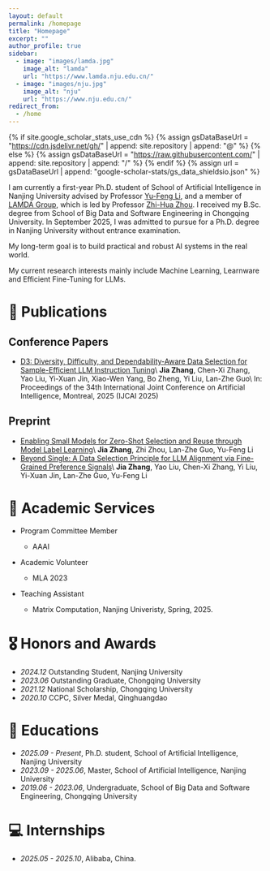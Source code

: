 ```yaml
---
layout: default
permalink: /homepage
title: "Homepage"
excerpt: ""
author_profile: true
sidebar:
  - image: "images/lamda.jpg"
    image_alt: "lamda"
    url: "https://www.lamda.nju.edu.cn/"
  - image: "images/nju.jpg"
    image_alt: "nju"
    url: "https://www.nju.edu.cn/"
redirect_from: 
  - /home
---
```


{% if site.google_scholar_stats_use_cdn %}
{% assign gsDataBaseUrl = "https://cdn.jsdelivr.net/gh/" | append: site.repository | append: "@" %}
{% else %}
{% assign gsDataBaseUrl = "https://raw.githubusercontent.com/" | append: site.repository | append: "/" %}
{% endif %}
{% assign url = gsDataBaseUrl | append: "google-scholar-stats/gs_data_shieldsio.json" %}

<span class='anchor' id='about-me'></span>

I am currently a first-year Ph.D. student of School of Artificial Intelligence in Nanjing University advised by Professor [Yu-Feng Li](https://cs.nju.edu.cn/liyf/), and a member of [LAMDA Group](https://www.lamda.nju.edu.cn/MainPage.ashx), which is led by Professor [Zhi-Hua Zhou](http://www.lamda.nju.edu.cn/zhouzh/). I received my B.Sc. degree from School of Big Data and Software Engineering in Chongqing University. In September 2025, I was admitted to pursue for a Ph.D. degree in Nanjing University without entrance examination.

My long-term goal is to build practical and robust AI systems in the real world.

My current research interests mainly include Machine Learning, Learnware and Efficient Fine-Tuning for LLMs.


<!-- # 🔥 News
- D3: [D3](projects/D3.html)  -->

# 📝 Publications 

<!-- <div class='paper-box'><div class='paper-box-image'><div><div class="badge">IJCAI 2025</div><img src='projects/assets/d3/framework.png' alt="sym" width="100%"></div></div>
<div class='paper-box-text' markdown="1">

[D3: Diversity, Difficulty, and Dependability-Aware Data Selection for Sample-Efficient LLM Instruction Tuning](projects/D3.html)

**Kaiming He**, Xiangyu Zhang, Shaoqing Ren, Jian Sun

[**Project**](https://scholar.google.com/citations?view_op=view_citation&hl=zh-CN&user=DhtAFkwAAAAJ&citation_for_view=DhtAFkwAAAAJ:ALROH1vI_8AC) <strong><span class='show_paper_citations' data='DhtAFkwAAAAJ:ALROH1vI_8AC'></span></strong>
- Lorem ipsum dolor sit amet, consectetur adipiscing elit. Vivamus ornare aliquet ipsum, ac tempus justo dapibus sit amet. 
</div>
</div> -->
## Conference Papers
- [D3: Diversity, Difficulty, and Dependability-Aware Data Selection for Sample-Efficient LLM Instruction Tuning](projects/D3.html)\\
  **Jia Zhang**, Chen-Xi Zhang, Yao Liu, Yi-Xuan Jin, Xiao-Wen Yang, Bo Zheng, Yi Liu, Lan-Zhe Guo\\
  In: Proceedings of the 34th International Joint Conference on Artificial Intelligence, Montreal, 2025 (IJCAI 2025)
  
## Preprint
- [Enabling Small Models for Zero-Shot Selection and Reuse through Model Label Learning](https://arxiv.org/abs/2408.11449)\\
  **Jia Zhang**, Zhi Zhou, Lan-Zhe Guo, Yu-Feng Li
- [Beyond Single: A Data Selection Principle for LLM Alignment via Fine-Grained Preference Signals](https://arxiv.org/abs/2508.07638)\\
  **Jia Zhang**, Yao Liu, Chen-Xi Zhang, Yi Liu, Yi-Xuan Jin, Lan-Zhe Guo, Yu-Feng Li

# 🤝 Academic Services
- Program Committee Member 
  - AAAI
  
- Academic Volunteer
  - MLA 2023
  
- Teaching Assistant
  - Matrix Computation, Nanjing Univeristy, Spring, 2025.

# 🎖 Honors and Awards
- *2024.12* Outstanding Student, Nanjing University
- *2023.06* Outstanding Graduate, Chongqing University
- *2021.12* National Scholarship, Chongqing University
- *2020.10* CCPC, Silver Medal, Qinghuangdao

# 📖 Educations
- *2025.09 - Present*, Ph.D. student, School of Artificial Intelligence, Nanjing University
- *2023.09 - 2025.06*, Master, School of Artificial Intelligence, Nanjing University
- *2019.06 - 2023.06*, Undergraduate, School of Big Data and Software Engineering, Chongqing University

# 💻 Internships
- *2025.05 - 2025.10*, Alibaba, China.